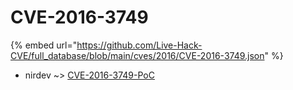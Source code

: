 # CVE-2016-3749
{% embed url="https://github.com/Live-Hack-CVE/full_database/blob/main/cves/2016/CVE-2016-3749.json" %}

* nirdev ~> [CVE-2016-3749-PoC](https://www.alice-snow.ru/2016/database/cve-2016-3749/cve-2016-3749-poc-nirdev)